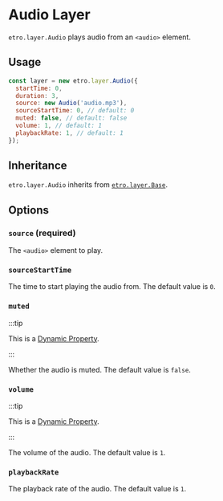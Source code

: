 # Audio Layer

`etro.layer.Audio` plays audio from an `<audio>` element.

## Usage

```js
const layer = new etro.layer.Audio({
  startTime: 0,
  duration: 3,
  source: new Audio('audio.mp3'),
  sourceStartTime: 0, // default: 0
  muted: false, // default: false
  volume: 1, // default: 1
  playbackRate: 1, // default: 1
});
```

## Inheritance

`etro.layer.Audio` inherits from [`etro.layer.Base`](base).

## Options

### `source` (required)

The `<audio>` element to play.

### `sourceStartTime`

The time to start playing the audio from. The default value is `0`.

### `muted`

:::tip

This is a [Dynamic Property](/docs/dynamic-properties).

:::

Whether the audio is muted. The default value is `false`.

### `volume`

:::tip

This is a [Dynamic Property](/docs/dynamic-properties).

:::

The volume of the audio. The default value is `1`.

### `playbackRate`

The playback rate of the audio. The default value is `1`.
